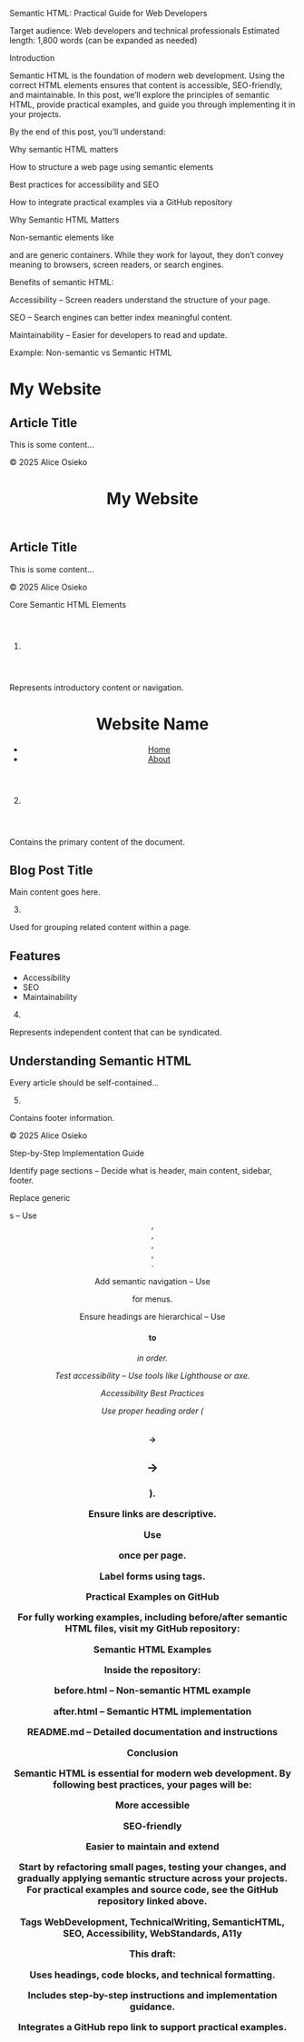 Semantic HTML: Practical Guide for Web Developers

Target audience: Web developers and technical professionals
Estimated length: 1,800 words (can be expanded as needed)

Introduction

Semantic HTML is the foundation of modern web development. Using the correct HTML elements ensures that content is accessible, SEO-friendly, and maintainable. In this post, we’ll explore the principles of semantic HTML, provide practical examples, and guide you through implementing it in your projects.

By the end of this post, you’ll understand:

Why semantic HTML matters

How to structure a web page using semantic elements

Best practices for accessibility and SEO

How to integrate practical examples via a GitHub repository

Why Semantic HTML Matters

Non-semantic elements like <div> and <span> are generic containers. While they work for layout, they don’t convey meaning to browsers, screen readers, or search engines.

Benefits of semantic HTML:

Accessibility – Screen readers understand the structure of your page.

SEO – Search engines can better index meaningful content.

Maintainability – Easier for developers to read and update.

Example: Non-semantic vs Semantic HTML

<!-- Non-semantic -->
<div class="header">
  <h1>My Website</h1>
</div>
<div class="main-content">
  <h2>Article Title</h2>
  <p>This is some content...</p>
</div>
<div class="footer">
  <p>© 2025 Alice Osieko</p>
</div>

<!-- Semantic -->
<header>
  <h1>My Website</h1>
</header>
<main>
  <article>
    <h2>Article Title</h2>
    <p>This is some content...</p>
  </article>
</main>
<footer>
  <p>© 2025 Alice Osieko</p>
</footer>

Core Semantic HTML Elements
1. <header>

Represents introductory content or navigation.

<header>
  <h1>Website Name</h1>
  <nav>
    <ul>
      <li><a href="#home">Home</a></li>
      <li><a href="#about">About</a></li>
    </ul>
  </nav>
</header>

2. <main>

Contains the primary content of the document.

<main>
  <article>
    <h2>Blog Post Title</h2>
    <p>Main content goes here.</p>
  </article>
</main>

3. <section>

Used for grouping related content within a page.

<section>
  <h2>Features</h2>
  <ul>
    <li>Accessibility</li>
    <li>SEO</li>
    <li>Maintainability</li>
  </ul>
</section>

4. <article>

Represents independent content that can be syndicated.

<article>
  <h2>Understanding Semantic HTML</h2>
  <p>Every article should be self-contained...</p>
</article>

5. <footer>

Contains footer information.

<footer>
  <p>© 2025 Alice Osieko</p>
</footer>

Step-by-Step Implementation Guide

Identify page sections – Decide what is header, main content, sidebar, footer.

Replace generic <div>s – Use <header>, <main>, <section>, <article>, <footer>.

Add semantic navigation – Use <nav> for menus.

Ensure headings are hierarchical – Use <h1> to <h6> in order.

Test accessibility – Use tools like Lighthouse or axe.

Accessibility Best Practices

Use proper heading order (<h1> → <h2> → <h3>).

Ensure links are descriptive.

Use <main> once per page.

Label forms using <label> tags.

Practical Examples on GitHub

For fully working examples, including before/after semantic HTML files, visit my GitHub repository:

Semantic HTML Examples

Inside the repository:

before.html – Non-semantic HTML example

after.html – Semantic HTML implementation

README.md – Detailed documentation and instructions

Conclusion

Semantic HTML is essential for modern web development. By following best practices, your pages will be:

More accessible

SEO-friendly

Easier to maintain and extend

Start by refactoring small pages, testing your changes, and gradually applying semantic structure across your projects. For practical examples and source code, see the GitHub repository linked above.

Tags
WebDevelopment, TechnicalWriting, SemanticHTML, SEO, Accessibility, WebStandards, A11y


This draft:

Uses headings, code blocks, and technical formatting.

Includes step-by-step instructions and implementation guidance.

Integrates a GitHub repo link to support practical examples.
